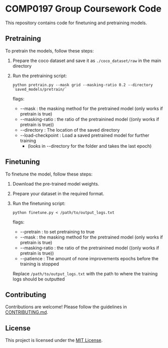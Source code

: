 # COMP0197 Group Coursework Code

This repository contains code for finetuning and pretraining models.

<!-- ## Prerequisites

- Python 3.x
- [PyTorch](https://pytorch.org/) (version X.X.X)
- [Transformers](https://huggingface.co/transformers/) (version X.X.X) -->

<!-- ## Installation

1. Clone the repository:

    ```shell
    git clone https://github.com/your-username/your-repo.git
    ```

2. Install the required dependencies:

    ```shell
    pip install -r requirements.txt
    ``` -->

## Pretraining

To pretrain the models, follow these steps:

1. Prepare the coco dataset and save it as `./coco_dataset/raw` in the main directory

2. Run the pretraining script:

    ```shell
    python pretrain.py --mask grid --masking-ratio 0.2 --directory `saved_models/pretrain/`
    ```

    flags:
    - --mask : the masking method for the pretrained model (only works if pretrain is true)
    - --masking-ratio : the ratio of the pretrainined model ((only works if pretrain is true))
    - --directory : The location of the saved directory
    - --load-checkpoint : Load a saved pretrained model for further training 
        - (looks in --directory for the folder and takes the last epoch)

## Finetuning

To finetune the model, follow these steps:

1. Download the pre-trained model weights.

2. Prepare your dataset in the required format.

3. Run the finetuning script:

    ```shell
    python finetune.py < /path/to/output_logs.txt
    ```
    flags:
    - --pretrain : to set pretraining to true
    - --mask : the masking method for the pretrained model (only works if pretrain is true)
    - --masking-ratio : the ratio of the pretrainined model ((only works if pretrain is true))
    - --patience : The amount of none improvements epochs before the training is stopped 

    Replace `/path/to/output_logs.txt` with the path to where the training logs should be outputted

## Contributing

Contributions are welcome! Please follow the guidelines in [CONTRIBUTING.md](CONTRIBUTING.md).

## License

This project is licensed under the [MIT License](LICENSE).